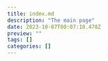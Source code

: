 ```yaml
---
title: index.md
description: "The main page"
date: 2023-10-07T00:07:18.478Z
preview: ""
tags: []
categories: []
---
```

##
